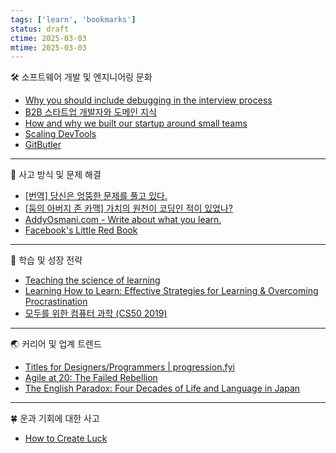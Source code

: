 ```yaml
---
tags: ['learn', 'bookmarks']
status: draft
ctime: 2025-03-03
mtime: 2025-03-03
---
```


🛠 소프트웨어 개발 및 엔지니어링 문화

- [Why you should include debugging in the interview process](https://www.zhenghao.io/posts/debugging-interview)
- [B2B 스타트업 개발자와 도메인 지식](https://brunch.co.kr/@toughrogrammer/38)
- [How and why we built our startup around small teams](https://newsletter.posthog.com/p/the-magic-of-small-engineering-teams)
- [Scaling DevTools](https://scalingdevtools.com/blog/i-interviewed-100-devtools-founders)
- [GitButler](https://blog.gitbutler.com/why-github-actually-won/utm_source=pocket_saves)

---

🎯 사고 방식 및 문제 해결

- [[번역] 당신은 엉뚱한 문제를 풀고 있다.](https://www.neozest.com/entry/TheWrongProblemTranslation)
- [[둠의 아버지 존 카맥] 가치의 원천이 코딩인 적이 있었나?](https://www.hanbit.co.kr/channel/category/category_view.html?cms_code=CMS9653961924)
- [AddyOsmani.com - Write about what you learn.](https://addyosmani.com/blog/write-learn/)
- [Facebook's Little Red Book](https://www.map.cv/blog/redbook)

---

🚀 학습 및 성장 전략

- [Teaching the science of learning](https://cognitiveresearchjournal.springeropen.com/articles/10.1186/s41235-017-0087-y)
- [Learning How to Learn: Effective Strategies for Learning & Overcoming Procrastination](https://www.coursera.org/learn/learning-how-to-learn)
- [모두를 위한 컴퓨터 과학 (CS50 2019)](https://m.boostcourse.org/cs112/lectures/41485)

---

🌏 커리어 및 업계 트렌드

- [Titles for Designers/Programmers | progression.fyi](https://progression.fyi/f/basecamp)
- [Agile at 20: The Failed Rebellion](https://www.simplethread.com/agile-at-20-the-failed-rebellion/)
- [The English Paradox: Four Decades of Life and Language in Japan](https://www.tokyodev.com/articles/the-english-paradox-four-decades-of-life-and-language-in-japan)

---

🍀 운과 기회에 대한 사고

- [How to Create Luck](https://www.swyx.io/writing/create-luck)
